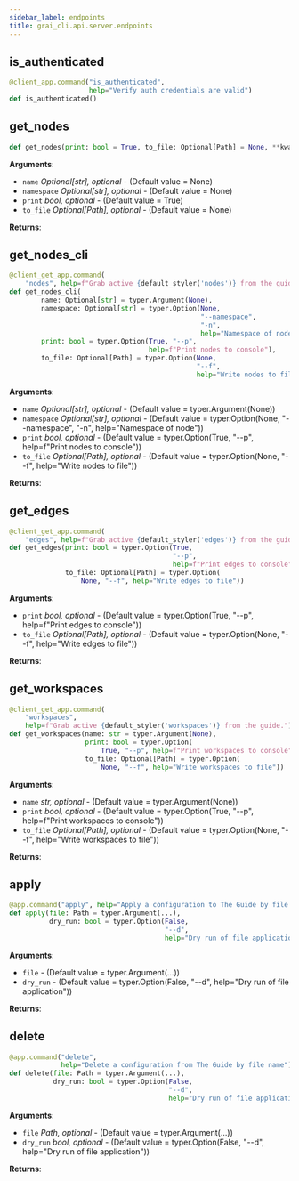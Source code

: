 ```yaml
---
sidebar_label: endpoints
title: grai_cli.api.server.endpoints
---
```


## is\_authenticated

```python
@client_app.command("is_authenticated",
                    help="Verify auth credentials are valid")
def is_authenticated()
```



## get\_nodes

```python
def get_nodes(print: bool = True, to_file: Optional[Path] = None, **kwargs)
```

**Arguments**:

- `name` _Optional[str], optional_ - (Default value = None)
- `namespace` _Optional[str], optional_ - (Default value = None)
- `print` _bool, optional_ - (Default value = True)
- `to_file` _Optional[Path], optional_ - (Default value = None)


**Returns**:



## get\_nodes\_cli

```python
@client_get_app.command(
    "nodes", help=f"Grab active {default_styler('nodes')} from the guide.")
def get_nodes_cli(
        name: Optional[str] = typer.Argument(None),
        namespace: Optional[str] = typer.Option(None,
                                                "--namespace",
                                                "-n",
                                                help="Namespace of node"),
        print: bool = typer.Option(True, "--p",
                                   help=f"Print nodes to console"),
        to_file: Optional[Path] = typer.Option(None,
                                               "--f",
                                               help="Write nodes to file"))
```

**Arguments**:

- `name` _Optional[str], optional_ - (Default value = typer.Argument(None))
- `namespace` _Optional[str], optional_ - (Default value = typer.Option(None, &quot;--namespace&quot;, &quot;-n&quot;, help=&quot;Namespace of node&quot;))
- `print` _bool, optional_ - (Default value = typer.Option(True, &quot;--p&quot;, help=f&quot;Print nodes to console&quot;))
- `to_file` _Optional[Path], optional_ - (Default value = typer.Option(None, &quot;--f&quot;, help=&quot;Write nodes to file&quot;))


**Returns**:



## get\_edges

```python
@client_get_app.command(
    "edges", help=f"Grab active {default_styler('edges')} from the guide.")
def get_edges(print: bool = typer.Option(True,
                                         "--p",
                                         help=f"Print edges to console"),
              to_file: Optional[Path] = typer.Option(
                  None, "--f", help="Write edges to file"))
```

**Arguments**:

- `print` _bool, optional_ - (Default value = typer.Option(True, &quot;--p&quot;, help=f&quot;Print edges to console&quot;))
- `to_file` _Optional[Path], optional_ - (Default value = typer.Option(None, &quot;--f&quot;, help=&quot;Write edges to file&quot;))


**Returns**:



## get\_workspaces

```python
@client_get_app.command(
    "workspaces",
    help=f"Grab active {default_styler('workspaces')} from the guide.")
def get_workspaces(name: str = typer.Argument(None),
                   print: bool = typer.Option(
                       True, "--p", help=f"Print workspaces to console"),
                   to_file: Optional[Path] = typer.Option(
                       None, "--f", help="Write workspaces to file"))
```

**Arguments**:

- `name` _str, optional_ - (Default value = typer.Argument(None))
- `print` _bool, optional_ - (Default value = typer.Option(True, &quot;--p&quot;, help=f&quot;Print workspaces to console&quot;))
- `to_file` _Optional[Path], optional_ - (Default value = typer.Option(None, &quot;--f&quot;, help=&quot;Write workspaces to file&quot;))


**Returns**:



## apply

```python
@app.command("apply", help="Apply a configuration to The Guide by file name")
def apply(file: Path = typer.Argument(...),
          dry_run: bool = typer.Option(False,
                                       "--d",
                                       help="Dry run of file application"))
```

**Arguments**:

- `file` - (Default value = typer.Argument(...))
- `dry_run` - (Default value = typer.Option(False, &quot;--d&quot;, help=&quot;Dry run of file application&quot;))


**Returns**:



## delete

```python
@app.command("delete",
             help="Delete a configuration from The Guide by file name")
def delete(file: Path = typer.Argument(...),
           dry_run: bool = typer.Option(False,
                                        "--d",
                                        help="Dry run of file application"))
```

**Arguments**:

- `file` _Path, optional_ - (Default value = typer.Argument(...))
- `dry_run` _bool, optional_ - (Default value = typer.Option(False, &quot;--d&quot;, help=&quot;Dry run of file application&quot;))


**Returns**:
